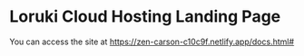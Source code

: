 # Loruki Cloud Hosting Landing Page
You can access the site at https://zen-carson-c10c9f.netlify.app/docs.html#
